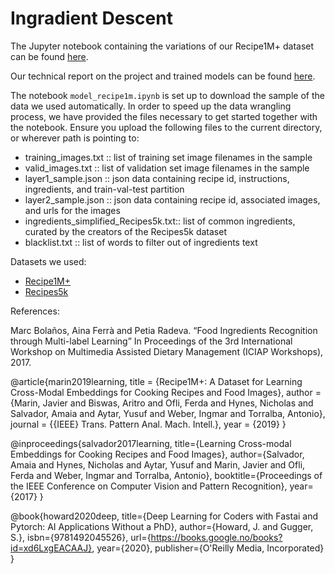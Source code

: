 # Ingradient Descent

The Jupyter notebook containing the variations of our Recipe1M+ dataset can be found 
[here](https://github.com/sudonotdisturb/ingradient-descent/blob/model-training-files/model_recipe1m.ipynb).

Our technical report on the project and trained models can be found 
[here](https://github.com/sudonotdisturb/ingradient-descent/blob/model-training-files/report.ipynb).

The notebook `model_recipe1m.ipynb` is set up to download the sample of the data we used automatically. 
In order to speed up the data wrangling process, we have provided the files necessary to get started 
together with the notebook. Ensure you upload the following files to the current directory, or wherever path is pointing to:

- training_images.txt :: list of training set image filenames in the sample
- valid_images.txt :: list of validation set image filenames in the sample
- layer1_sample.json :: json data containing recipe id, instructions, ingredients, and train-val-test partition
- layer2_sample.json :: json data containing recipe id, associated images, and urls for the images
- ingredients_simplified_Recipes5k.txt:: list of common ingredients, curated by the creators of the Recipes5k dataset
- blacklist.txt :: list of words to filter out of ingredients text

Datasets we used:

- [Recipe1M+](http://pic2recipe.csail.mit.edu/)
- [Recipes5k]()


References:

Marc Bolaños, Aina Ferrà and Petia Radeva. “Food Ingredients Recognition through Multi-label Learning” In Proceedings of the 3rd International Workshop on Multimedia Assisted Dietary Management (ICIAP Workshops), 2017.

@article{marin2019learning,
  title = {Recipe1M+: A Dataset for Learning Cross-Modal Embeddings for Cooking Recipes and Food Images},
  author = {Marin, Javier and Biswas, Aritro and Ofli, Ferda and Hynes, Nicholas and 
  Salvador, Amaia and Aytar, Yusuf and Weber, Ingmar and Torralba, Antonio},
  journal = {{IEEE} Trans. Pattern Anal. Mach. Intell.},
  year = {2019}
}

@inproceedings{salvador2017learning,
  title={Learning Cross-modal Embeddings for Cooking Recipes and Food Images},
  author={Salvador, Amaia and Hynes, Nicholas and Aytar, Yusuf and Marin, Javier and 
          Ofli, Ferda and Weber, Ingmar and Torralba, Antonio},
  booktitle={Proceedings of the IEEE Conference on Computer Vision and Pattern Recognition},
  year={2017}
}

@book{howard2020deep,
title={Deep Learning for Coders with Fastai and Pytorch: AI Applications Without a PhD},
author={Howard, J. and Gugger, S.},
isbn={9781492045526},
url={https://books.google.no/books?id=xd6LxgEACAAJ},
year={2020},
publisher={O'Reilly Media, Incorporated}
}
